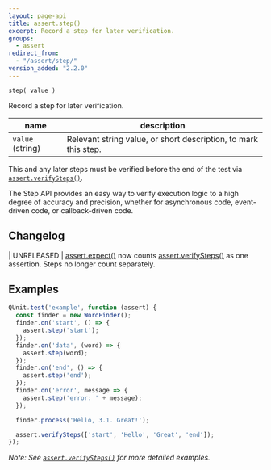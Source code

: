 ```yaml
---
layout: page-api
title: assert.step()
excerpt: Record a step for later verification.
groups:
  - assert
redirect_from:
  - "/assert/step/"
version_added: "2.2.0"
---
```


`step( value )`

Record a step for later verification.

| name | description |
|------|-------------|
| `value` (string) | Relevant string value, or short description, to mark this step. |

This and any later steps must be verified before the end of the test via [`assert.verifySteps()`](./verifySteps.md).

The Step API provides an easy way to verify execution logic to a high degree of accuracy and precision, whether for asynchronous code, event-driven code, or callback-driven code.

## Changelog

| UNRELEASED | [assert.expect()](./expect.md) now counts [assert.verifySteps()](./verifySteps.md) as one assertion. Steps no longer count separately.

## Examples

```js
QUnit.test('example', function (assert) {
  const finder = new WordFinder();
  finder.on('start', () => {
    assert.step('start');
  });
  finder.on('data', (word) => {
    assert.step(word);
  });
  finder.on('end', () => {
    assert.step('end');
  });
  finder.on('error', message => {
    assert.step('error: ' + message);
  });

  finder.process('Hello, 3.1. Great!');

  assert.verifySteps(['start', 'Hello', 'Great', 'end']);
});
```

_Note: See [`assert.verifySteps()`](./verifySteps.md) for more detailed examples._
